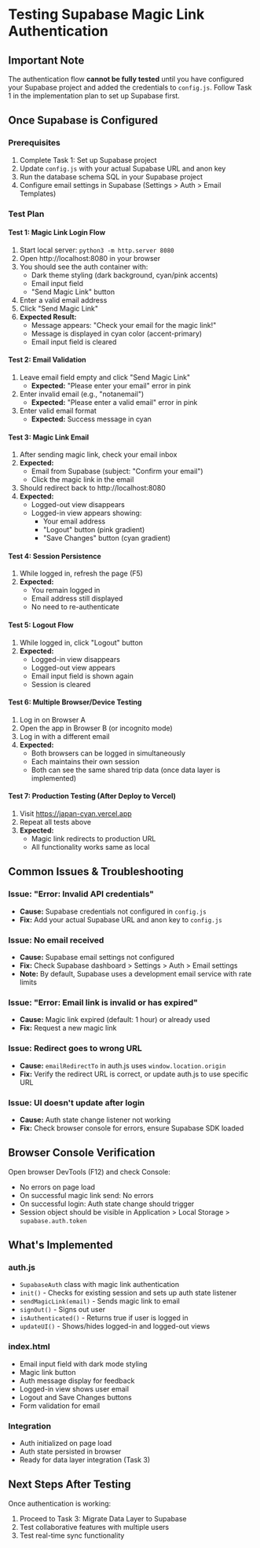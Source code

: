 # Testing Supabase Magic Link Authentication

## Important Note
The authentication flow **cannot be fully tested** until you have configured your Supabase project and added the credentials to `config.js`. Follow Task 1 in the implementation plan to set up Supabase first.

## Once Supabase is Configured

### Prerequisites
1. Complete Task 1: Set up Supabase project
2. Update `config.js` with your actual Supabase URL and anon key
3. Run the database schema SQL in your Supabase project
4. Configure email settings in Supabase (Settings > Auth > Email Templates)

### Test Plan

#### Test 1: Magic Link Login Flow
1. Start local server: `python3 -m http.server 8080`
2. Open http://localhost:8080 in your browser
3. You should see the auth container with:
   - Dark theme styling (dark background, cyan/pink accents)
   - Email input field
   - "Send Magic Link" button
4. Enter a valid email address
5. Click "Send Magic Link"
6. **Expected Result:**
   - Message appears: "Check your email for the magic link!"
   - Message is displayed in cyan color (accent-primary)
   - Email input field is cleared

#### Test 2: Email Validation
1. Leave email field empty and click "Send Magic Link"
   - **Expected:** "Please enter your email" error in pink
2. Enter invalid email (e.g., "notanemail")
   - **Expected:** "Please enter a valid email" error in pink
3. Enter valid email format
   - **Expected:** Success message in cyan

#### Test 3: Magic Link Email
1. After sending magic link, check your email inbox
2. **Expected:**
   - Email from Supabase (subject: "Confirm your email")
   - Click the magic link in the email
3. Should redirect back to http://localhost:8080
4. **Expected:**
   - Logged-out view disappears
   - Logged-in view appears showing:
     - Your email address
     - "Logout" button (pink gradient)
     - "Save Changes" button (cyan gradient)

#### Test 4: Session Persistence
1. While logged in, refresh the page (F5)
2. **Expected:**
   - You remain logged in
   - Email address still displayed
   - No need to re-authenticate

#### Test 5: Logout Flow
1. While logged in, click "Logout" button
2. **Expected:**
   - Logged-in view disappears
   - Logged-out view appears
   - Email input field is shown again
   - Session is cleared

#### Test 6: Multiple Browser/Device Testing
1. Log in on Browser A
2. Open the app in Browser B (or incognito mode)
3. Log in with a different email
4. **Expected:**
   - Both browsers can be logged in simultaneously
   - Each maintains their own session
   - Both can see the same shared trip data (once data layer is implemented)

#### Test 7: Production Testing (After Deploy to Vercel)
1. Visit https://japan-cyan.vercel.app
2. Repeat all tests above
3. **Expected:**
   - Magic link redirects to production URL
   - All functionality works same as local

## Common Issues & Troubleshooting

### Issue: "Error: Invalid API credentials"
- **Cause:** Supabase credentials not configured in `config.js`
- **Fix:** Add your actual Supabase URL and anon key to `config.js`

### Issue: No email received
- **Cause:** Supabase email settings not configured
- **Fix:** Check Supabase dashboard > Settings > Auth > Email settings
- **Note:** By default, Supabase uses a development email service with rate limits

### Issue: "Error: Email link is invalid or has expired"
- **Cause:** Magic link expired (default: 1 hour) or already used
- **Fix:** Request a new magic link

### Issue: Redirect goes to wrong URL
- **Cause:** `emailRedirectTo` in auth.js uses `window.location.origin`
- **Fix:** Verify the redirect URL is correct, or update auth.js to use specific URL

### Issue: UI doesn't update after login
- **Cause:** Auth state change listener not working
- **Fix:** Check browser console for errors, ensure Supabase SDK loaded

## Browser Console Verification

Open browser DevTools (F12) and check Console:
- No errors on page load
- On successful magic link send: No errors
- On successful login: Auth state change should trigger
- Session object should be visible in Application > Local Storage > `supabase.auth.token`

## What's Implemented

### auth.js
- `SupabaseAuth` class with magic link authentication
- `init()` - Checks for existing session and sets up auth state listener
- `sendMagicLink(email)` - Sends magic link to email
- `signOut()` - Signs out user
- `isAuthenticated()` - Returns true if user is logged in
- `updateUI()` - Shows/hides logged-in and logged-out views

### index.html
- Email input field with dark mode styling
- Magic link button
- Auth message display for feedback
- Logged-in view shows user email
- Logout and Save Changes buttons
- Form validation for email

### Integration
- Auth initialized on page load
- Auth state persisted in browser
- Ready for data layer integration (Task 3)

## Next Steps After Testing

Once authentication is working:
1. Proceed to Task 3: Migrate Data Layer to Supabase
2. Test collaborative features with multiple users
3. Test real-time sync functionality
